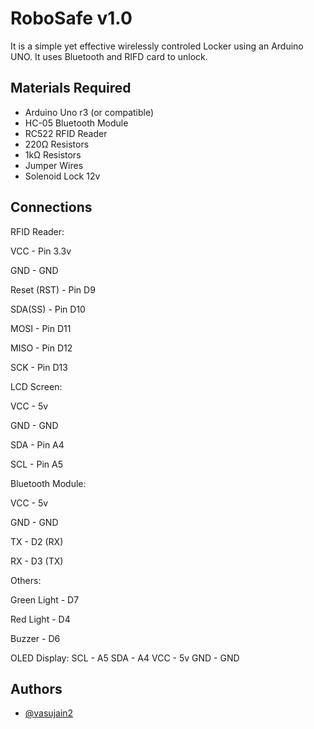 
# RoboSafe v1.0

It is a simple yet effective wirelessly controled Locker using an Arduino UNO. It uses Bluetooth and RIFD card to unlock.




## Materials Required
- Arduino Uno r3 (or compatible)
- HC-05 Bluetooth Module
- RC522 RFID Reader
- 220Ω Resistors
- 1kΩ Resistors
- Jumper Wires
- Solenoid Lock 12v

## Connections

RFID Reader:

VCC - Pin 3.3v

GND - GND

Reset (RST) - Pin D9

SDA(SS) - Pin D10

MOSI - Pin D11

MISO - Pin D12

SCK - Pin D13

LCD Screen:

VCC - 5v

GND - GND

SDA - Pin A4

SCL - Pin A5

Bluetooth Module:

VCC - 5v

GND - GND

TX - D2 (RX)

RX - D3 (TX)

Others:

Green Light - D7

Red Light - D4

Buzzer - D6

OLED Display:
SCL - A5
SDA - A4
VCC - 5v
GND - GND


## Authors

- [@vasujain2](https://github.com/vasujain2)


 
